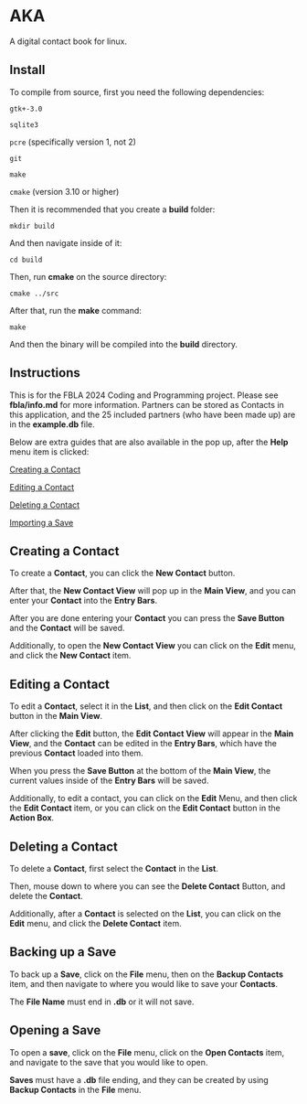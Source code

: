 # AKA

A digital contact book for linux.

## Install 

To compile from source, first you need the following dependencies:

`gtk+-3.0`

`sqlite3`

`pcre` (specifically version 1, not 2)

`git`

`make`

`cmake` (version 3.10 or higher)

Then it is recommended that you create a **build** folder:

`mkdir build`

And then navigate inside of it:

`cd build`

Then, run **cmake** on the source directory: 

`cmake ../src`

After that, run the **make** command:

`make`

And then the binary will be compiled into the **build** directory.

## Instructions

This is for the FBLA 2024 Coding and Programming project.
Please see **fbla/info.md** for more information.
Partners can be stored as Contacts in this application,
and the 25 included partners (who have been made up)
are in the **example.db** file.

Below are extra guides that are also available in the pop up,
after the **Help** menu item is clicked:

[Creating a Contact](#creating-a-contact)

[Editing a Contact](#editing-a-contact)

[Deleting a Contact](#deleting-a-contact)

[Importing a Save](#importing-a-save)

## Creating a Contact

To create a **Contact**, you can click the **New Contact** button.

After that, the **New Contact View** will pop up in the **Main View**,
and you can enter your **Contact** into the **Entry Bars**.

After you are done entering your **Contact** you can press the **Save Button**
and the **Contact** will be saved.

Additionally, to open the **New Contact View** you can click on the **Edit** menu,
and click the **New Contact** item.

## Editing a Contact

To edit a **Contact**, select it in the **List**,
and then click on the **Edit Contact** button in the **Main View**.

After clicking the **Edit** button, 
the **Edit Contact View** will appear in the **Main View**,
and the **Contact** can be edited in the **Entry Bars**,
which have the previous **Contact** loaded into them.

When you press the **Save Button** at the bottom of the **Main View**,
the current values inside of the **Entry Bars** will be saved. 

Additionally, to edit a contact, you can click on the **Edit** Menu,
and then click the **Edit Contact** item,
or you can click on the **Edit Contact** button in the **Action Box**.

## Deleting a Contact

To delete a **Contact**, first select the **Contact** in the **List**. 

Then, mouse down to where you can see the **Delete Contact** Button,
and delete the **Contact**.

Additionally, after a **Contact** is selected on the **List**, 
you can click on the **Edit** menu,
and click the **Delete Contact** item.

## Backing up a Save

To back up a **Save**, click on the **File** menu,
then on the **Backup Contacts** item,
and then navigate to where you would like to save your **Contacts**.

The **File Name** must end in **.db** or it will not save.

## Opening a Save

To open a **save**, click on the **File** menu,
click on the **Open Contacts** item,
and navigate to the save that you would like to open.

**Saves** must have a **.db** file ending,
and they can be created by using **Backup Contacts** in the
**File** menu.
